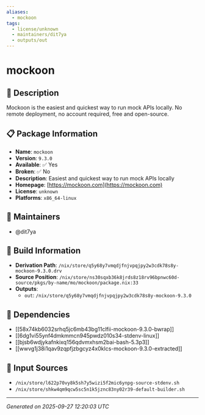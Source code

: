 ```yaml
---
aliases:
  - mockoon
tags:
  - license/unknown
  - maintainers/dit7ya
  - outputs/out
---
```


# mockoon

## 📝 Description

Mockoon is the easiest and quickest way to run mock APIs locally.
No remote deployment, no account required, free and open-source.


## 📋 Package Information

- **Name**: `mockoon`
- **Version**: `9.3.0`
- **Available**: ✅ Yes
- **Broken**: ✅ No
- **Description**: Easiest and quickest way to run mock APIs locally
- **Homepage**: [https://mockoon.com](https://mockoon.com)
- **License**: `unknown`
- **Platforms**: `x86_64-linux`
## 👥 Maintainers

- @dit7ya


## 🔧 Build Information

- **Derivation Path**: `/nix/store/q5y68y7vmqdjfnjvpqjpy2w3cdk78s8y-mockoon-9.3.0.drv`
- **Source Position**: `/nix/store/ns30sqxb36k8jrds8z18rv96bpnwc60d-source/pkgs/by-name/mo/mockoon/package.nix:33`
- **Outputs**:
  - `out`:  `/nix/store/q5y68y7vmqdjfnjvpqjpy2w3cdk78s8y-mockoon-9.3.0`

## 🔗 Dependencies

- [[58x74kb6032srhq5jc6mb43bg11clfii-mockoon-9.3.0-bwrap]]
- [[6dg1vi55ynf4dmkmmcn945pwdz010s34-stdenv-linux]]
- [[bjsb6wdjykafnkixq156qdvmxhsm2bai-bash-5.3p3]]
- [[wwvg1j38i1qav9zqpfjzbgcyz4x0klcs-mockoon-9.3.0-extracted]]

## 📁 Input Sources

- `/nix/store/l622p70vy8k5sh7y5wizi5f2mic6ynpg-source-stdenv.sh`
- `/nix/store/shkw4qm9qcw5sc5n1k5jznc83ny02r39-default-builder.sh`

---
*Generated on 2025-09-27 12:20:03 UTC*

